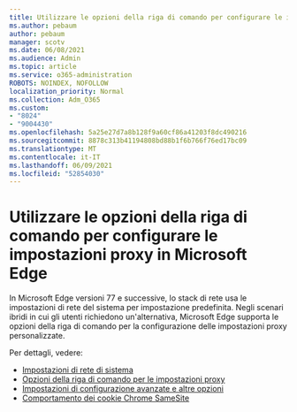 ```yaml
---
title: Utilizzare le opzioni della riga di comando per configurare le impostazioni proxy in Microsoft Edge
ms.author: pebaum
author: pebaum
manager: scotv
ms.date: 06/08/2021
ms.audience: Admin
ms.topic: article
ms.service: o365-administration
ROBOTS: NOINDEX, NOFOLLOW
localization_priority: Normal
ms.collection: Adm_O365
ms.custom:
- "8024"
- "9004430"
ms.openlocfilehash: 5a25e27d7a8b128f9a60cf86a41203f8dc490216
ms.sourcegitcommit: 8878c313b41194808bd88b1f6b766f76ed17bc09
ms.translationtype: MT
ms.contentlocale: it-IT
ms.lasthandoff: 06/09/2021
ms.locfileid: "52854030"
---
```

# <a name="use-command-line-options-to-configure-proxy-settings-in-microsoft-edge"></a>Utilizzare le opzioni della riga di comando per configurare le impostazioni proxy in Microsoft Edge

In Microsoft Edge versioni 77 e successive, lo stack di rete usa le impostazioni di rete del sistema per impostazione predefinita. Negli scenari ibridi in cui gli utenti richiedono un'alternativa, Microsoft Edge supporta le opzioni della riga di comando per la configurazione delle impostazioni proxy personalizzate. 

Per dettagli, vedere:

- [Impostazioni di rete di sistema](/deployedge/edge-learnmore-cmdline-options-proxy-settings#system-network-settings)
- [Opzioni della riga di comando per le impostazioni proxy](/deployedge/edge-learnmore-cmdline-options-proxy-settings#system-network-settings)
- [Impostazioni di configurazione avanzate e altre opzioni](https://go.microsoft.com/fwlink/?linkid=2134293)
- [Comportamento dei cookie Chrome SameSite](/office365/troubleshoot/miscellaneous/chrome-behavior-affects-applications)